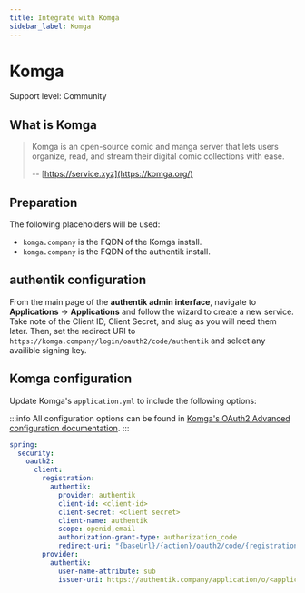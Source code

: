 ```yaml
---
title: Integrate with Komga
sidebar_label: Komga
---
```


# Komga

<span class="badge badge--secondary">Support level: Community</span>

## What is Komga

> Komga is an open-source comic and manga server that lets users organize, read, and stream their digital comic collections with ease.
>
> -- [https://service.xyz](https://komga.org/)

## Preparation

The following placeholders will be used:

- `komga.company` is the FQDN of the Komga install.
- `komga.company` is the FQDN of the authentik install.

## authentik configuration

From the main page of the **authentik admin interface**, navigate to **Applications** -> **Applications** and follow the wizard to create a new service. Take note of the Client ID, Client Secret, and slug as you will need them later. Then, set the redirect URI to `https://komga.company/login/oauth2/code/authentik` and select any availible signing key.

## Komga configuration

Update Komga's `application.yml` to include the following options:

:::info
All configuration options can be found in [Komga's OAuth2 Advanced configuration documentation](https://komga.org/docs/installation/oauth2/#advanced-configuration).
:::

```yml
spring:
  security:
    oauth2:
      client:
        registration:
          authentik:
            provider: authentik
            client-id: <client-id>
            client-secret: <client secret>
            client-name: authentik
            scope: openid,email
            authorization-grant-type: authorization_code
            redirect-uri: "{baseUrl}/{action}/oauth2/code/{registrationId}"
        provider:
          authentik:
            user-name-attribute: sub
            issuer-uri: https://authentik.company/application/o/<application slug>/
```
